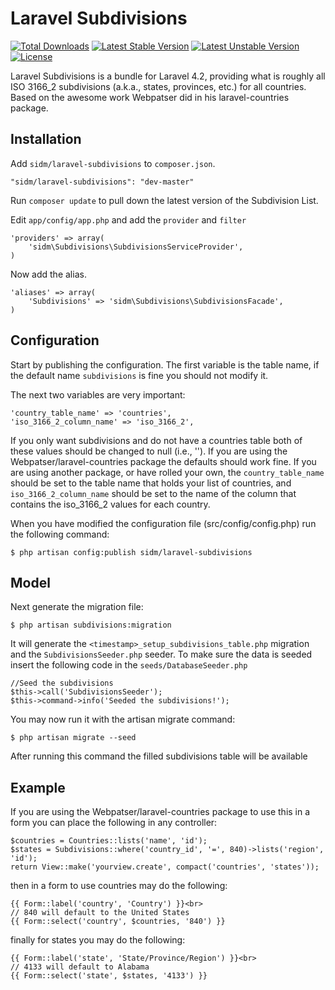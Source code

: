 # Laravel Subdivisions

[![Total Downloads](https://poser.pugx.org/sidm/laravel-subdivisions/downloads.svg)](https://packagist.org/packages/sidm/laravel-subdivisions)
[![Latest Stable Version](https://poser.pugx.org/sidm/laravel-subdivisions/v/stable.svg)](https://packagist.org/packages/sidm/laravel-subdivisions)
[![Latest Unstable Version](https://poser.pugx.org/sidm/laravel-subdivisions/v/unstable.svg)](https://packagist.org/packages/sidm/laravel-subdivisions)
[![License](https://poser.pugx.org/sidm/laravel-subdivisions/license.svg)](https://packagist.org/packages/sidm/laravel-subdivisions)

Laravel Subdivisions is a bundle for Laravel 4.2, providing what is roughly all ISO 3166_2 subdivisions (a.k.a., states, provinces, etc.) for all countries. Based on the awesome work Webpatser did in his laravel-countries package.


## Installation

Add `sidm/laravel-subdivisions` to `composer.json`.

    "sidm/laravel-subdivisions": "dev-master"
    
Run `composer update` to pull down the latest version of the Subdivision List.

Edit `app/config/app.php` and add the `provider` and `filter`

    'providers' => array(
        'sidm\Subdivisions\SubdivisionsServiceProvider',
    )

Now add the alias.

    'aliases' => array(
        'Subdivisions' => 'sidm\Subdivisions\SubdivisionsFacade',
    )
    

## Configuration

Start by publishing the configuration. The first variable is the table name, if the default name `subdivisions` is fine you should not modify it.

The next two variables are very important:
    
    'country_table_name' => 'countries',
    'iso_3166_2_column_name' => 'iso_3166_2',
    
If you only want subdivisions and do not have a countries table both of these values should be changed to null (i.e., ''). If you are using the Webpatser/laravel-countries package the defaults should work fine. If you are using another package, or have rolled your own, the `country_table_name` should be set to the table name that holds your list of countries, and `iso_3166_2_column_name` should be set to the name of the column that contains the iso_3166_2 values for each country.

When you have modified the configuration file (src/config/config.php) run the following command:

    $ php artisan config:publish sidm/laravel-subdivisions
    
## Model

Next generate the migration file:

    $ php artisan subdivisions:migration
    
It will generate the `<timestamp>_setup_subdivisions_table.php` migration and the `SubdivisionsSeeder.php` seeder. To make sure the data is seeded insert the following code in the `seeds/DatabaseSeeder.php`

    //Seed the subdivisions
    $this->call('SubdivisionsSeeder');
    $this->command->info('Seeded the subdivisions!'); 

You may now run it with the artisan migrate command:

    $ php artisan migrate --seed
    
After running this command the filled subdivisions table will be available

## Example

If you are using the Webpatser/laravel-countries package to use this in a form you can place the following in any controller:

    $countries = Countries::lists('name', 'id');
    $states = Subdivisions::where('country_id', '=', 840)->lists('region', 'id');
    return View::make('yourview.create', compact('countries', 'states'));
    
then in a form to use countries may do the following:

    {{ Form::label('country', 'Country') }}<br>
    // 840 will default to the United States
    {{ Form::select('country', $countries, '840') }}
    
finally for states you may do the following:

    {{ Form::label('state', 'State/Province/Region') }}<br>
    // 4133 will default to Alabama
    {{ Form::select('state', $states, '4133') }}
